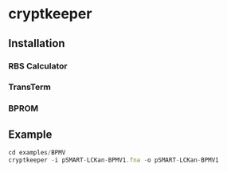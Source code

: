 # cryptkeeper

## Installation

### RBS Calculator

### TransTerm

### BPROM

## Example

```javascript
cd examples/BPMV
cryptkeeper -i pSMART-LCKan-BPMV1.fna -o pSMART-LCKan-BPMV1
```
